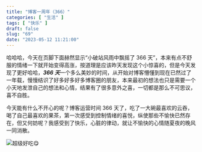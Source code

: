 ```yaml
---
title: "博客一周年（366）"
categories: [ "生活" ]
tags: [ "快乐" ]
draft: false
slug: "69"
date: "2023-05-12 11:21:00"
---
```




哈哈哈，今天在页脚下面赫然显示“小破站风雨中飘摇了 366 天”，本来有点不舒服的情绪一下就开始变得高涨，按道理是应该昨天发现这个小惊喜的，但是今天发现了更好哈哈，***366 天***一个多么美妙的时间，从开始对博客懵懂到现在已然过了一年载，慢慢结识了好多好多好多博客圈的朋友，本来最初的想法也只是需要一个小天地发泄自己的想法和心情，结果有了很多意外之喜，一切都是那么不可思议，喜不自胜。

今天能有什么不开心的呢？博客运营时间 366 天了，吃了一大碗最喜欢的云吞，喝了自己最喜欢的果茶，第一次感受到控制情绪的喜悦，纵使那些不愉快已然存在，但又何妨呢？我感受到了快乐，心脏的律动，就让不愉快的心情随夏夜的晚风一同消散。

![超级好吃😋](https://blog.wangyunzi.com/2023/4954151c51df1d663c308e18d9403a73.jpg)
